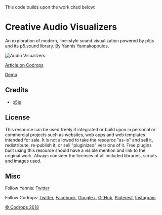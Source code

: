 
This code builds upon the work cited below: 

# Creative Audio Visualizers

An exploration of modern, line-style sound visualization powered by p5js and its p5.sound library. By Yannis Yannakopoulos.

![Audio Visualizers](https://tympanus.net/codrops/wp-content/uploads/2018/03/AudioVisualizers_featured.jpg)

[Article on Codrops](https://tympanus.net/codrops/?p=33934)

[Demo](http://tympanus.net/Development/AudioVisualizers/)

## Credits

- [p5js](http://www.p5js.org)

## License
This resource can be used freely if integrated or build upon in personal or commercial projects such as websites, web apps and web templates intended for sale. It is not allowed to take the resource "as-is" and sell it, redistribute, re-publish it, or sell "pluginized" versions of it. Free plugins built using this resource should have a visible mention and link to the original work. Always consider the licenses of all included libraries, scripts and images used.

## Misc

Follow Yannis: [Twitter](https://twitter.com/neundex)

Follow Codrops: [Twitter](http://www.twitter.com/codrops), [Facebook](http://www.facebook.com/codrops), [Google+](https://plus.google.com/101095823814290637419), [GitHub](https://github.com/codrops), [Pinterest](http://www.pinterest.com/codrops/), [Instagram](https://www.instagram.com/codropsss/)


[© Codrops 2018](http://www.codrops.com)





